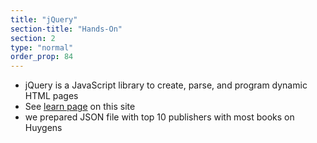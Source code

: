 ```yaml
---
title: "jQuery"
section-title: "Hands-On"
section: 2
type: "normal"
order_prop: 84
---
```


+ jQuery is a JavaScript library to create, parse, and program dynamic HTML pages
+ See [learn page](http://yeehaa123.github.io/coding-the-humanities-public/learn.html) on this site
+ we prepared JSON file with top 10 publishers with most books on Huygens
